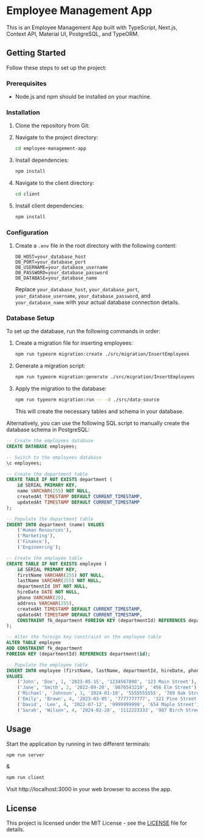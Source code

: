 # Employee Management App

This is an Employee Management App built with TypeScript, Next.js, Context API, Material UI, PostgreSQL, and TypeORM.

## Getting Started

Follow these steps to set up the project:

### Prerequisites

- Node.js and npm should be installed on your machine.

### Installation

1. Clone the repository from Git:

2. Navigate to the project directory:

   ```bash
   cd employee-management-app
   ```

3. Install dependencies:

   ```bash
   npm install
   ```

4. Navigate to the client directory:

   ```bash
   cd client
   ```

5. Install client dependencies:

   ```bash
   npm install
   ```

### Configuration

1. Create a `.env` file in the root directory with the following content:

   ```plaintext
   DB_HOST=your_database_host
   DB_PORT=your_database_port
   DB_USERNAME=your_database_username
   DB_PASSWORD=your_database_password
   DB_DATABASE=your_database_name
   ```

   Replace `your_database_host`, `your_database_port`, `your_database_username`, `your_database_password`, and `your_database_name` with your actual database connection details.

### Database Setup

To set up the database, run the following commands in order:

1. Create a migration file for inserting employees:

   ```bash
   npm run typeorm migration:create ./src/migration/InsertEmployees
   ```

2. Generate a migration script:

   ```bash
   npm run typeorm migration:generate ./src/migration/InsertEmployees -d ./src/data-source
   ```

3. Apply the migration to the database:

   ```bash
   npm run typeorm migration:run -- -d ./src/data-source
   ```

   This will create the necessary tables and schema in your database.

Alternatively, you can use the following SQL script to manually create the database schema in PostgreSQL:

```sql
-- Create the employees database
CREATE DATABASE employees;

-- Switch to the employees database
\c employees;

-- Create the department table
CREATE TABLE IF NOT EXISTS department (
    id SERIAL PRIMARY KEY,
    name VARCHAR(255) NOT NULL,
    createdAt TIMESTAMP DEFAULT CURRENT_TIMESTAMP,
    updatedAt TIMESTAMP DEFAULT CURRENT_TIMESTAMP
);

-- Populate the department table
INSERT INTO department (name) VALUES
    ('Human Resources'),
    ('Marketing'),
    ('Finance'),
    ('Engineering');

-- Create the employee table
CREATE TABLE IF NOT EXISTS employee (
    id SERIAL PRIMARY KEY,
    firstName VARCHAR(255) NOT NULL,
    lastName VARCHAR(255) NOT NULL,
    departmentId INT NOT NULL,
    hireDate DATE NOT NULL,
    phone VARCHAR(20),
    address VARCHAR(255),
    createdAt TIMESTAMP DEFAULT CURRENT_TIMESTAMP,
    updatedAt TIMESTAMP DEFAULT CURRENT_TIMESTAMP,
    CONSTRAINT fk_department FOREIGN KEY (departmentId) REFERENCES department(id)
);

-- Alter the foreign key constraint on the employee table
ALTER TABLE employee
ADD CONSTRAINT fk_department
FOREIGN KEY (departmentId) REFERENCES department(id);

-- Populate the employee table
INSERT INTO employee (firstName, lastName, departmentId, hireDate, phone, address)
VALUES
    ('John', 'Doe', 1, '2023-05-15', '1234567890', '123 Main Street'),
    ('Jane', 'Smith', 2, '2022-09-20', '9876543210', '456 Elm Street'),
    ('Michael', 'Johnson', 3, '2024-01-10', '5555555555', '789 Oak Street'),
    ('Emily', 'Brown', 4, '2023-03-05', '7777777777', '321 Pine Street'),
    ('David', 'Lee', 4, '2022-07-12', '9999999999', '654 Maple Street'),
    ('Sarah', 'Wilson', 4, '2024-02-28', '1112223333', '987 Birch Street');
```

## Usage

Start the application by running in two different terminals:

```bash
npm run server
```
&
```bash
npm run client
```

Visit http://localhost:3000 in your web browser to access the app.

## License

This project is licensed under the MIT License - see the [LICENSE](LICENSE) file for details.
